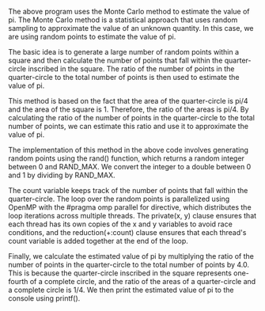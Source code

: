 The above program uses the Monte Carlo method to estimate the value of pi. The Monte Carlo method is a statistical approach that uses random sampling to approximate the value of an unknown quantity. In this case, we are using random points to estimate the value of pi.

The basic idea is to generate a large number of random points within a square and then calculate the number of points that fall within the quarter-circle inscribed in the square. The ratio of the number of points in the quarter-circle to the total number of points is then used to estimate the value of pi.

This method is based on the fact that the area of the quarter-circle is pi/4 and the area of the square is 1. Therefore, the ratio of the areas is pi/4. By calculating the ratio of the number of points in the quarter-circle to the total number of points, we can estimate this ratio and use it to approximate the value of pi.

The implementation of this method in the above code involves generating random points using the rand() function, which returns a random integer between 0 and RAND_MAX. We convert the integer to a double between 0 and 1 by dividing by RAND_MAX.

The count variable keeps track of the number of points that fall within the quarter-circle. The loop over the random points is parallelized using OpenMP with the #pragma omp parallel for directive, which distributes the loop iterations across multiple threads. The private(x, y) clause ensures that each thread has its own copies of the x and y variables to avoid race conditions, and the reduction(+:count) clause ensures that each thread's count variable is added together at the end of the loop.

Finally, we calculate the estimated value of pi by multiplying the ratio of the number of points in the quarter-circle to the total number of points by 4.0. This is because the quarter-circle inscribed in the square represents one-fourth of a complete circle, and the ratio of the areas of a quarter-circle and a complete circle is 1/4. We then print the estimated value of pi to the console using printf().